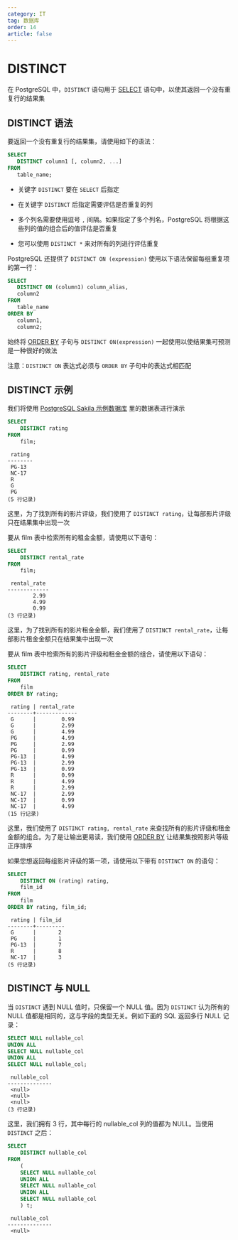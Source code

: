 ```yaml
---
category: IT
tag: 数据库
order: 14
article: false
---
```


# DISTINCT

在 PostgreSQL 中，`DISTINCT` 语句用于 [SELECT](./select.md) 语句中，以使其返回一个没有重复行的结果集

## DISTINCT 语法

要返回一个没有重复行的结果集，请使用如下的语法：

```sql
SELECT
   DISTINCT column1 [, column2, ...]
FROM
   table_name;
```

- 关键字 `DISTINCT` 要在 `SELECT` 后指定

- 在关键字 `DISTINCT` 后指定需要评估是否重复的列

- 多个列名需要使用逗号 `,` 间隔。如果指定了多个列名，PostgreSQL 将根据这些列的值的组合后的值评估是否重复

- 您可以使用 `DISTINCT *` 来对所有的列进行评估重复

PostgreSQL 还提供了 `DISTINCT ON (expression)` 使用以下语法保留每组重复项的第一行：

```sql
SELECT
   DISTINCT ON (column1) column_alias,
   column2
FROM
   table_name
ORDER BY
   column1,
   column2;
```

始终将 [ORDER BY](./order-by.md) 子句与 `DISTINCT ON(expression)` 一起使用以使结果集可预测是一种很好的做法

注意：`DISTINCT ON` 表达式必须与 `ORDER BY` 子句中的表达式相匹配

## DISTINCT 示例

我们将使用 [PostgreSQL Sakila 示例数据库](../start.md#sakila) 里的数据表进行演示

```sql
SELECT
    DISTINCT rating
FROM
    film;
```

```text
 rating
--------
 PG-13
 NC-17
 R
 G
 PG
(5 行记录)
```

这里，为了找到所有的影片评级，我们使用了 `DISTINCT rating`，让每部影片评级只在结果集中出现一次

要从 film 表中检索所有的租金金额，请使用以下语句：

```sql
SELECT
    DISTINCT rental_rate
FROM
    film;
```

```text
 rental_rate
-------------
        2.99
        4.99
        0.99
(3 行记录)
```

这里，为了找到所有的影片租金金额，我们使用了 `DISTINCT rental_rate`，让每部影片租金金额只在结果集中出现一次

要从 film 表中检索所有的影片评级和租金金额的组合，请使用以下语句：

```sql
SELECT
    DISTINCT rating, rental_rate
FROM
    film
ORDER BY rating;
```

```text
 rating | rental_rate
--------+-------------
 G      |        0.99
 G      |        2.99
 G      |        4.99
 PG     |        4.99
 PG     |        2.99
 PG     |        0.99
 PG-13  |        4.99
 PG-13  |        2.99
 PG-13  |        0.99
 R      |        0.99
 R      |        4.99
 R      |        2.99
 NC-17  |        2.99
 NC-17  |        0.99
 NC-17  |        4.99
(15 行记录)
```

这里，我们使用了 `DISTINCT rating, rental_rate` 来查找所有的影片评级和租金金额的组合。为了是让输出更易读，我们使用 [ORDER BY](./order-by.md) 让结果集按照影片等级正序排序

如果您想返回每组影片评级的第一项，请使用以下带有 `DISTINCT ON` 的语句：

```sql
SELECT
    DISTINCT ON (rating) rating,
    film_id
FROM
    film
ORDER BY rating, film_id;
```

```text
 rating | film_id
--------+---------
 G      |       2
 PG     |       1
 PG-13  |       7
 R      |       8
 NC-17  |       3
(5 行记录)
```

## DISTINCT 与 NULL

当 `DISTINCT` 遇到 NULL 值时，只保留一个 NULL 值。因为 `DISTINCT` 认为所有的 NULL 值都是相同的，这与字段的类型无关。例如下面的 SQL 返回多行 NULL 记录：

```sql
SELECT NULL nullable_col
UNION ALL
SELECT NULL nullable_col
UNION ALL
SELECT NULL nullable_col;
```

```text
 nullable_col
--------------
 <null>
 <null>
 <null>
(3 行记录)
```

这里，我们拥有 3 行，其中每行的 nullable_col 列的值都为 NULL。当使用 `DISTINCT` 之后：

```sql
SELECT
    DISTINCT nullable_col
FROM
    (
    SELECT NULL nullable_col
    UNION ALL
    SELECT NULL nullable_col
    UNION ALL
    SELECT NULL nullable_col
    ) t;
```

```text
 nullable_col
--------------
 <null>
```